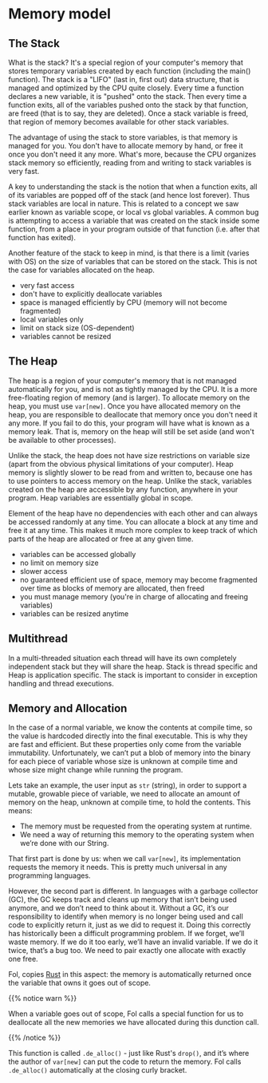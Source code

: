 # Memory model

## The Stack

What is the stack? It's a special region of your computer's memory that stores temporary variables created by each function (including the main() function). The stack is a "LIFO" (last in, first out) data structure, that is managed and optimized by the CPU quite closely. Every time a function declares a new variable, it is "pushed" onto the stack. Then every time a function exits, all of the variables pushed onto the stack by that function, are freed (that is to say, they are deleted). Once a stack variable is freed, that region of memory becomes available for other stack variables.

The advantage of using the stack to store variables, is that memory is managed for you. You don't have to allocate memory by hand, or free it once you don't need it any more. What's more, because the CPU organizes stack memory so efficiently, reading from and writing to stack variables is very fast.

A key to understanding the stack is the notion that when a function exits, all of its variables are popped off of the stack (and hence lost forever). Thus stack variables are local in nature. This is related to a concept we saw earlier known as variable scope, or local vs global variables. A common bug is attempting to access a variable that was created on the stack inside some function, from a place in your program outside of that function (i.e. after that function has exited).

Another feature of the stack to keep in mind, is that there is a limit (varies with OS) on the size of variables that can be stored on the stack. This is not the case for variables allocated on the heap.

- very fast access
- don't have to explicitly deallocate variables
- space is managed efficiently by CPU (memory will not become fragmented)
- local variables only
- limit on stack size (OS-dependent)
- variables cannot be resized


## The Heap

The heap is a region of your computer's memory that is not managed automatically for you, and is not as tightly managed by the CPU. It is a more free-floating region of memory (and is larger). To allocate memory on the heap, you must use `var[new]`. Once you have allocated memory on the heap, you are responsible to deallocate that memory once you don't need it any more. If you fail to do this, your program will have what is known as a memory leak. That is, memory on the heap will still be set aside (and won't be available to other processes).

Unlike the stack, the heap does not have size restrictions on variable size (apart from the obvious physical limitations of your computer). Heap memory is slightly slower to be read from and written to, because one has to use pointers to access memory on the heap. Unlike the stack, variables created on the heap are accessible by any function, anywhere in your program. Heap variables are essentially global in scope.

Element of the heap have no dependencies with each other and can always be accessed randomly at any time. You can allocate a block at any time and free it at any time. This makes it much more complex to keep track of which parts of the heap are allocated or free at any given time.

- variables can be accessed globally
- no limit on memory size
- slower access
- no guaranteed efficient use of space, memory may become fragmented over time as blocks of memory are allocated, then freed
- you must manage memory (you're in charge of allocating and freeing variables)
- variables can be resized anytime

## Multithread
In a multi-threaded situation each thread will have its own completely independent stack but they will share the heap. Stack is thread specific and Heap is application specific. The stack is important to consider in exception handling and thread executions.

## Memory and Allocation

In the case of a normal variable, we know the contents at compile time, so the value is hardcoded directly into the final executable. This is why they are fast and efficient. But these properties only come from the variable immutability. Unfortunately, we can’t put a blob of memory into the binary for each piece of variable whose size is unknown at compile time and whose size might change while running the program.

Lets take an example, the user input as `str` (string), in order to support a mutable, growable piece of variable, we need to allocate an amount of memory on the heap, unknown at compile time, to hold the contents. This means:

- The memory must be requested from the operating system at runtime.
- We need a way of returning this memory to the operating system when we’re done with our String.

That first part is done by us: when we call `var[new]`, its implementation requests the memory it needs. This is pretty much universal in any programming languages.

However, the second part is different. In languages with a garbage collector (GC), the GC keeps track and cleans up memory that isn’t being used anymore, and we don’t need to think about it. Without a GC, it’s our responsibility to identify when memory is no longer being used and call code to explicitly return it, just as we did to request it. Doing this correctly has historically been a difficult programming problem. If we forget, we’ll waste memory. If we do it too early, we’ll have an invalid variable. If we do it twice, that’s a bug too. We need to pair exactly one allocate with exactly one free.

Fol, copies [Rust](https://doc.rust-lang.org/book/ch04-01-what-is-ownership.html) in this aspect: the memory is automatically returned once the variable that owns it goes out of scope. 

{{% notice warn %}}

When a variable goes out of scope, Fol calls a special function for us to deallocate all the new memories we have allocated during this dunction call. 

{{% /notice %}}


This function is called `.de_alloc()` - just like Rust's `drop()`, and it’s where the author of `var[new]` can put the code to return the memory. Fol calls `.de_alloc()` automatically at the closing curly bracket.
